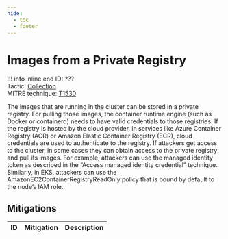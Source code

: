 ```yaml
---
hide:
  - toc
  - footer
---
```


# Images from a Private Registry

!!! info inline end
    ID: ???<br>
    Tactic: [Collection](../Collection/index.md) <br>
    MITRE technique: [T1530](https://attack.mitre.org/techniques/T1530/)

The images that are running in the cluster can be stored in a private registry. For pulling those images, the container runtime engine (such as Docker or containerd) needs to have valid credentials to those registries. If the registry is hosted by the cloud provider, in services like Azure Container Registry (ACR) or Amazon Elastic Container Registry (ECR), cloud credentials are used to authenticate to the registry. If attackers get access to the cluster, in some cases they can obtain access to the private registry and pull its images. For example, attackers can use the managed identity token as described in the “Access managed identity credential” technique. Similarly, in EKS, attackers can use the AmazonEC2ContainerRegistryReadOnly policy that is bound by default to the node’s IAM role.

## Mitigations

|ID|Mitigation|Description|
|--|----------|-----------|